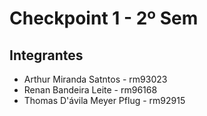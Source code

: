 # Checkpoint 1 - 2º Sem

## Integrantes
- Arthur Miranda Satntos - rm93023
- Renan Bandeira Leite - rm96168
- Thomas D'ávila Meyer Pflug - rm92915
